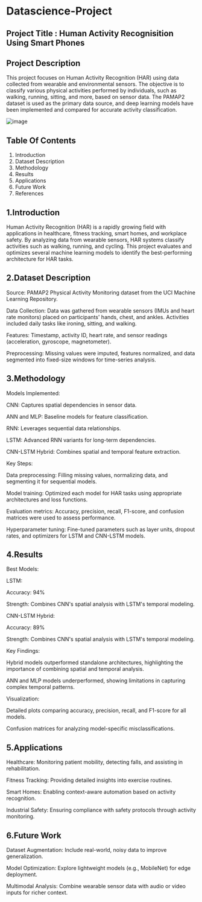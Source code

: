 # Datascience-Project
## Project Title : Human Activity Recognisition Using Smart Phones

## Project Description  
This project focuses on Human Activity Recognition (HAR) using data collected from wearable and environmental sensors. The objective is to classify various physical activities performed by individuals, such as walking, running, sitting, and more, based on sensor data. The PAMAP2 dataset is used as the primary data source, and deep learning models have been implemented and compared for accurate activity classification.

![image](https://github.com/user-attachments/assets/7ec1cb98-f0f8-4667-9fba-44d003e73af9)

## Table Of Contents
1. Introduction
2. Dataset Description
3. Methodology
4. Results
5. Applications
6. Future Work
7. References

   

## 1.Introduction
Human Activity Recognition (HAR) is a rapidly growing field with applications in healthcare, fitness tracking, smart homes, and workplace safety. By analyzing data from wearable sensors, HAR systems classify activities such as walking, running, and cycling. This project evaluates and optimizes several machine learning models to identify the best-performing architecture for HAR tasks.



## 2.Dataset Description

Source: PAMAP2 Physical Activity Monitoring dataset from the UCI Machine Learning Repository.

Data Collection: Data was gathered from wearable sensors (IMUs and heart rate monitors) placed on participants' hands, chest, and ankles. Activities included daily tasks like ironing, sitting, and walking.

Features: Timestamp, activity ID, heart rate, and sensor readings (acceleration, gyroscope, magnetometer).

Preprocessing: Missing values were imputed, features normalized, and data segmented into fixed-size windows for time-series analysis.



## 3.Methodology

Models Implemented:

CNN: Captures spatial dependencies in sensor data.

ANN and MLP: Baseline models for feature classification.

RNN: Leverages sequential data relationships.

LSTM: Advanced RNN variants for long-term dependencies.

CNN-LSTM Hybrid: Combines spatial and temporal feature extraction.

Key Steps:

Data preprocessing: Filling missing values, normalizing data, and segmenting it for sequential models.

Model training: Optimized each model for HAR tasks using appropriate architectures and loss functions.

Evaluation metrics: Accuracy, precision, recall, F1-score, and confusion matrices were used to assess performance.

Hyperparameter tuning: Fine-tuned parameters such as layer units, dropout rates, and optimizers for LSTM and CNN-LSTM models.



## 4.Results

Best Models:

LSTM:

Accuracy: 94%

Strength: Combines CNN's spatial analysis with LSTM's temporal modeling.

CNN-LSTM Hybrid:

Accuracy: 89%

Strength: Combines CNN's spatial analysis with LSTM's temporal modeling.

Key Findings:

Hybrid models outperformed standalone architectures, highlighting the importance of combining spatial and temporal analysis.

ANN and MLP models underperformed, showing limitations in capturing complex temporal patterns.

Visualization:

Detailed plots comparing accuracy, precision, recall, and F1-score for all models.

Confusion matrices for analyzing model-specific misclassifications.



## 5.Applications

Healthcare: Monitoring patient mobility, detecting falls, and assisting in rehabilitation.

Fitness Tracking: Providing detailed insights into exercise routines.

Smart Homes: Enabling context-aware automation based on activity recognition.

Industrial Safety: Ensuring compliance with safety protocols through activity monitoring.



## 6.Future Work

Dataset Augmentation: Include real-world, noisy data to improve generalization.

Model Optimization: Explore lightweight models (e.g., MobileNet) for edge deployment.

Multimodal Analysis: Combine wearable sensor data with audio or video inputs for richer context.
